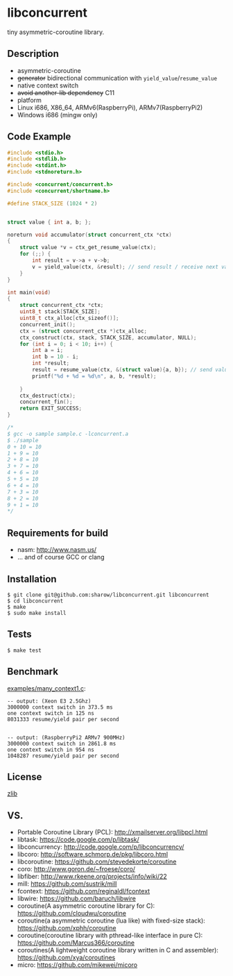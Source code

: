 libconcurrent
=============

tiny asymmetric-coroutine library.

## Description
+ asymmetric-coroutine
+ ~~generator~~ bidirectional communication with `yield_value`/`resume_value`
+ native context switch
+ ~~avoid another-lib dependency~~ C11
+ platform
 + Linux i686, X86_64, ARMv6(RaspberryPi), ARMv7(RaspberryPi2)
 + Windows i686 (mingw only)


## Code Example

```c
#include <stdio.h>
#include <stdlib.h>
#include <stdint.h>
#include <stdnoreturn.h>

#include <concurrent/concurrent.h>
#include <concurrent/shortname.h>

#define STACK_SIZE (1024 * 2)


struct value { int a, b; };

noreturn void accumulator(struct concurrent_ctx *ctx)
{
    struct value *v = ctx_get_resume_value(ctx);
    for (;;) {
        int result = v->a + v->b;
        v = yield_value(ctx, &result); // send result / receive next value
    }
}

int main(void)
{
    struct concurrent_ctx *ctx;
    uint8_t stack[STACK_SIZE];
    uint8_t ctx_alloc[ctx_sizeof()];
    concurrent_init();
    ctx = (struct concurrent_ctx *)ctx_alloc;
    ctx_construct(ctx, stack, STACK_SIZE, accumulator, NULL);
    for (int i = 0; i < 10; i++) {
        int a = i;
        int b = 10 - i;
        int *result;
        result = resume_value(ctx, &(struct value){a, b}); // send value / receive result
        printf("%d + %d = %d\n", a, b, *result);
        
    }
    ctx_destruct(ctx);
    concurrent_fin();
    return EXIT_SUCCESS;
}

/*
$ gcc -o sample sample.c -lconcurrent.a
$ ./sample
0 + 10 = 10
1 + 9 = 10
2 + 8 = 10
3 + 7 = 10
4 + 6 = 10
5 + 5 = 10
6 + 4 = 10
7 + 3 = 10
8 + 2 = 10
9 + 1 = 10
*/
```

## Requirements for build
- nasm: http://www.nasm.us/
- ... and of course GCC or clang


## Installation
```
$ git clone git@github.com:sharow/libconcurrent.git libconcurrent
$ cd libconcurrent
$ make
$ sudo make install

```

## Tests
```
$ make test

```

## Benchmark

[examples/many_context1.c](https://github.com/sharow/libconcurrent/blob/master/examples/many_context1.c):

```
-- output: (Xeon E3 2.5Ghz)
3000000 context switch in 373.5 ms
one context switch in 125 ns
8031333 resume/yield pair per second


-- output: (RaspberryPi2 ARMv7 900MHz)
3000000 context switch in 2861.8 ms
one context switch in 954 ns
1048287 resume/yield pair per second
```

## License
[zlib](https://github.com/sharow/libconcurrent/blob/master/LICENSE)


## VS. 
+ Portable Coroutine Library (PCL): http://xmailserver.org/libpcl.html
+ libtask: https://code.google.com/p/libtask/
+ libconcurrency: http://code.google.com/p/libconcurrency/
+ libcoro: http://software.schmorp.de/pkg/libcoro.html
+ libcoroutine: https://github.com/stevedekorte/coroutine
+ coro: http://www.goron.de/~froese/coro/
+ libfiber: http://www.rkeene.org/projects/info/wiki/22
+ mill: https://github.com/sustrik/mill
+ fcontext: https://github.com/reginaldl/fcontext
+ libwire: https://github.com/baruch/libwire
+ coroutine(A asymmetric coroutine library for C): https://github.com/cloudwu/coroutine
+ coroutine(a asymmetric coroutine (lua like) with fixed-size stack): https://github.com/xphh/coroutine
+ coroutine(coroutine library with pthread-like interface in pure C): https://github.com/Marcus366/coroutine
+ coroutines(A lightweight coroutine library written in C and assembler): https://github.com/xya/coroutines
+ micro: https://github.com/mikewei/micoro
